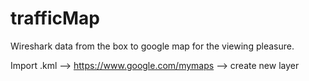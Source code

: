 # trafficMap
 Wireshark data from the box to google map for the viewing pleasure.
 
 Import .kml --> https://www.google.com/mymaps --> create new layer
